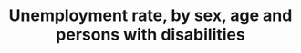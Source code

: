 ---
actual_indicator_available: Unemployment rate by disability status, sex, and age,
  2009-16 annual averages
actual_indicator_available_description: "The unemployment rate represents the number\
  \ of unemployed persons as a percent of the civilian labor force. Unemployed persons\
  \ are those who had no employment during the reference week, were available for\
  \ work at that time, and had made specific efforts to find employment sometime during\
  \ the 4-week period ending with the reference week. Persons who were waiting to\
  \ be recalled to a job from which they had been laid off need not have been looking\
  \ for work to be classified as unemployed. The civilian labor force comprises all\
  \ persons classified as employed or unemployed. The CPS uses a set of six questions\
  \ to identify persons with disabilities. In the CPS, persons are classified as having\
  \ a disability if there is a response of \"\"yes\"\" to any of these questions:\
  \ 1.\tIs anyone deaf or does anyone have serious difficulty hearing? 2.\tIs anyone\
  \ blind or does anyone have serious difficulty seeing even when wearing glasses?\
  \ 3.\tBecause of a physical, mental, or emotional condition, does anyone have serious\
  \ difficulty concentrating, remembering, or making decisions? 4.\tDoes anyone have\
  \ serious difficulty walking or climbing stairs? 5.\tDoes anyone have difficulty\
  \ dressing or bathing? 6.\tBecause of a physical, mental, or emotional condition,\
  \ does anyone have difficulty doing errands alone such as visiting a doctor's office\
  \ or shopping?"
comments_and_limitations: The questions noted above were added to the CPS in June
  2008 to identify persons with a  disability in the civilian noninstitutional population
  age 16 and older. The collection of these data is sponsored by the Department of
  Labor's Office of Disability Employment Policy. Statistics based on the CPS are
  subject to both sampling and nonsampling error. When a sample, rather than the entire
  population, is surveyed, there is a chance that the sample estimates may differ
  from the true population values they represent. The component of this difference
  that occurs because samples differ by chance is known as sampling error, and its
  variability is measured by the standard error of the estimate. There is about a
  90-percent chance, or level of confidence, that an estimate based on a sample will
  differ by no more than 1.6 standard errors from the true population value because
  of sampling error. BLS analyses are generally conducted at the 90-percent level
  of confidence.  The CPS data also are affected by nonsampling error. Nonsampling
  error can occur for many reasons, including the failure to sample a segment of the
  population,  inability to obtain information for all respondents in the sample,
  inability or unwillingness of respondents to provide correct information, and errors
  made in the collection or processing of the data.  Additional information about
  the reliability of data from the CPS and estimating standard errors is available
  at www.bls.gov/cps/documentation.htm#reliability. CPS estimates are controlled to
  population totals that are available by age, sex, race, and Hispanic ethnicity.
  These controls are developed by the Census Bureau and are based on complete population
  counts obtained in the decennial census. In the years between decennial censuses,
  they incorporate the latest information about population change (births, deaths,
  and net international migration). As part of its annual update of population estimates,
  the Census Bureau introduces adjustments to the total population controls. The updated
  controls typically have a negligible impact on unemployment rates and other ratios.
  The estimates of the population of persons with a disability are not controlled
  to independent population totals of persons with a disability because such data
  are not available. Without independent population totals, sample-based estimates
  are more apt to vary from one time period to the next. Information about population
  controls is available at www.bls.gov/cps/documentation.htm#pop.
data_non_statistical: false
date_metadata_updated: October 2017
date_of_national_source_publication: June 2017
disaggregation_categories: Disability status, sex, and age
goal_meta_link: http://unstats.un.org/sdgs/files/metadata-compilation/Metadata-Goal-8.pdf
goal_meta_link_page: 11
graph: longitudinal
graph_status_notes: Graphed
graph_title: "\_Unemployment rate among men with disability, ages 16 and older, 2009-16\
  \ annual averages"
graph_type: line
graph_type_description: Line graph
has_metadata: true
indicator: 8.5.2
indicator_definition: The unemployment rate is calculated by dividing the total number
  of unemployed (for a country or a specific group of workers) by the corresponding
  labour force, which itself is the sum of the total persons employed and unemployed
  in the group. Persons in unemployment are defined as all those of working age who
  were not in employment, carried out activities to seek employment during a specified
  recent period and were currently available to take up employment given a job opportunity.
indicator_name: Unemployment rate, by sex, age and persons with disabilities
indicator_variable: unempl_rate_16yrs_and_over_men_disab
international_and_national_references: 'U.S. Bureau of Labor Statistics - www.bls.gov '
layout: indicator
periodicity: Annual
permalink: /8-5-2/
published: true
rationale_interpretation: Information on unemployment by age illustrates the different
  dimensions of the lack of jobs for people of a given age group. For example, in
  a country where the youth unemployment rate is high and the ratio of the youth unemployment
  rate to the adult unemployment rate is close to one, it may be concluded that the
  problem of unemployment is not specific to youth, but is country-wide. The problem
  of unemployment is unequally distributed when, in addition to a high youth unemployment
  rate, the proportion of youth unemployment in total unemployment is high. In this
  case, employment policies might usefully be directed towards easing the entry of
  young people into the world of work.
reporting_status: complete
scheduled_update_by_national_source: Annual data for 2017 will be available in June
  2018
sdg_goal: 8
source_active_1: true
source_agency_staff_email_1: ITCinfo@bls.gov
source_agency_staff_name_1: BLS Division of International Technical Cooperation staff
source_agency_survey_dataset_1: U.S. Bureau of Labor Statistics/Current Population
  Survey
source_notes_1: null
source_title_1: null
source_url_1: https://www.bls.gov/cps/home.htm
target: By 2030, achieve full and productive employment and decent work for all women
  and men, including for young people and persons with disabilities, and equal pay
  for work of equal value.
target_id: '8.5'
time_period: 2009-16
title: Unemployment rate, by sex, age and persons with disabilities
un_custodial_agency: ILO
un_designated_tier: '1'
unit_of_measure: Percent
us_method_of_computation: 'Source: Current Population Survey (CPS) - a monthly national
  sample household survey.   Technical Documentation and Methodology: https://www.bls.gov/cps/documentation.htm'
variable_description: null
variable_notes: null
---